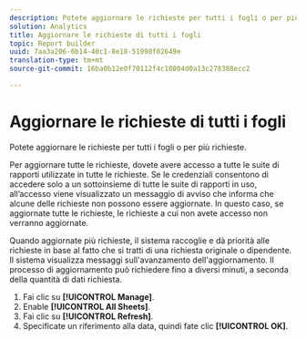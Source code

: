 ```yaml
---
description: Potete aggiornare le richieste per tutti i fogli o per più richieste.
solution: Analytics
title: Aggiornare le richieste di tutti i fogli
topic: Report builder
uuid: 7aa3a206-6b14-40c1-8e18-51998f02649e
translation-type: tm+mt
source-git-commit: 16ba0b12e0f70112f4c10804d0a13c278388ecc2

---
```



# Aggiornare le richieste di tutti i fogli

Potete aggiornare le richieste per tutti i fogli o per più richieste.

Per aggiornare tutte le richieste, dovete avere accesso a tutte le suite di rapporti utilizzate in tutte le richieste. Se le credenziali consentono di accedere solo a un sottoinsieme di tutte le suite di rapporti in uso, all’accesso viene visualizzato un messaggio di avviso che informa che alcune delle richieste non possono essere aggiornate. In questo caso, se aggiornate tutte le richieste, le richieste a cui non avete accesso non verranno aggiornate.

Quando aggiornate più richieste, il sistema raccoglie e dà priorità alle richieste in base al fatto che si tratti di una richiesta originale o dipendente. Il sistema visualizza messaggi sull'avanzamento dell'aggiornamento. Il processo di aggiornamento può richiedere fino a diversi minuti, a seconda della quantità di dati richiesta.

1. Fai clic su **[!UICONTROL Manage]**.
1. Enable **[!UICONTROL All Sheets]**.
1. Fai clic su **[!UICONTROL Refresh]**.
1. Specificate un riferimento alla data, quindi fate clic **[!UICONTROL OK]**.
